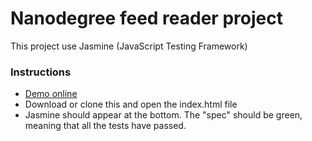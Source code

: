 
# Nanodegree feed reader project
This project use Jasmine (JavaScript Testing Framework)

### Instructions
* [Demo online](http://jotavejv.github.io/udacity/feeds/)
* Download or clone this and open the index.html file
* Jasmine should appear at the bottom. The "spec" should be green, meaning that all the tests have passed.

